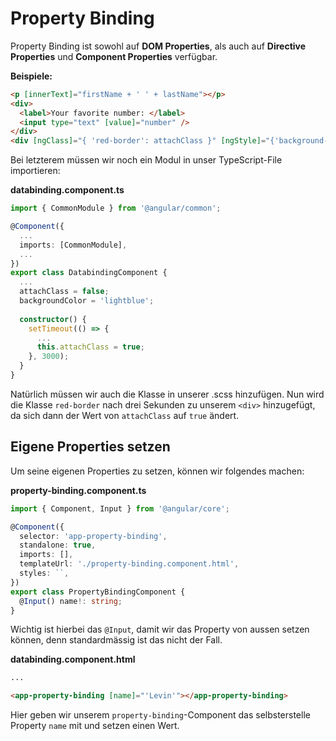 # Property Binding

Property Binding ist sowohl auf **DOM Properties**, als auch auf **Directive Properties** und **Component Properties** verfügbar.

**Beispiele:**

````HTML
<p [innerText]="firstName + ' ' + lastName"></p>
<div>
  <label>Your favorite number: </label>
  <input type="text" [value]="number" />
</div>
<div [ngClass]="{ 'red-border': attachClass }" [ngStyle]="{'background-color'}: backgroundColor">Text</div>
````

Bei letzterem müssen wir noch ein Modul in unser TypeScript-File importieren:

<path>**databinding.component.ts**</path>

````Typescript
import { CommonModule } from '@angular/common';

@Component({
  ...
  imports: [CommonModule],
  ...
})
export class DatabindingComponent {
  ...
  attachClass = false;
  backgroundColor = 'lightblue';
  
  constructor() {
    setTimeout(() => {
      ...
      this.attachClass = true;
    }, 3000);
  }
}
````

Natürlich müssen wir auch die Klasse in unserer <path>.scss</path> hinzufügen. Nun wird die Klasse `red-border` nach drei Sekunden zu unserem `<div>` hinzugefügt, da sich dann der Wert von `attachClass` auf `true` ändert.

## Eigene Properties setzen

Um seine eigenen Properties zu setzen, können wir folgendes machen:

<path>**property-binding.component.ts**</path>

````Typescript
import { Component, Input } from '@angular/core';

@Component({
  selector: 'app-property-binding',
  standalone: true,
  imports: [],
  templateUrl: './property-binding.component.html',
  styles: ``,
})
export class PropertyBindingComponent {
  @Input() name!: string;
}
````

Wichtig ist hierbei das `@Input`, damit wir das Property von aussen setzen können, denn standardmässig ist das nicht der Fall.

<path>**databinding.component.html**</path>

````HTML
...

<app-property-binding [name]="'Levin'"></app-property-binding>
````

Hier geben wir unserem `property-binding`-Component das selbsterstelle Property `name` mit und setzen einen Wert.